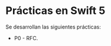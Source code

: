 # Prácticas en Swift 5

<p>Se desarrollan las siguientes pr&aacute;cticas:</p>
<ul>
    <li>P0 - RFC.</li>
</ul>
